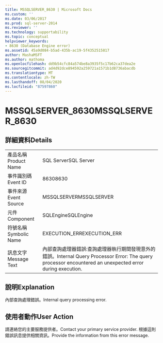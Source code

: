 ```yaml
---
title: MSSQLSERVER_8630 | Microsoft Docs
ms.custom: ''
ms.date: 03/06/2017
ms.prod: sql-server-2014
ms.reviewer: ''
ms.technology: supportability
ms.topic: conceptual
helpviewer_keywords:
- 8630 (Database Engine error)
ms.assetid: 45a9d084-b5ad-435b-ac19-5f4352515817
author: MashaMSFT
ms.author: mathoma
ms.openlocfilehash: dd9b54cfc84a574be8a3935f5c17b62ca37dea2e
ms.sourcegitcommit: ad4d92dce894592a259721a1571b1d8736abacdb
ms.translationtype: MT
ms.contentlocale: zh-TW
ms.lasthandoff: 08/04/2020
ms.locfileid: "87597860"
---
```

# <a name="mssqlserver_8630"></a><span data-ttu-id="2727e-102">MSSQLSERVER_8630</span><span class="sxs-lookup"><span data-stu-id="2727e-102">MSSQLSERVER_8630</span></span>
    
## <a name="details"></a><span data-ttu-id="2727e-103">詳細資料</span><span class="sxs-lookup"><span data-stu-id="2727e-103">Details</span></span>  
  
|||  
|-|-|  
|<span data-ttu-id="2727e-104">產品名稱</span><span class="sxs-lookup"><span data-stu-id="2727e-104">Product Name</span></span>|<span data-ttu-id="2727e-105">SQL Server</span><span class="sxs-lookup"><span data-stu-id="2727e-105">SQL Server</span></span>|  
|<span data-ttu-id="2727e-106">事件識別碼</span><span class="sxs-lookup"><span data-stu-id="2727e-106">Event ID</span></span>|<span data-ttu-id="2727e-107">8630</span><span class="sxs-lookup"><span data-stu-id="2727e-107">8630</span></span>|  
|<span data-ttu-id="2727e-108">事件來源</span><span class="sxs-lookup"><span data-stu-id="2727e-108">Event Source</span></span>|<span data-ttu-id="2727e-109">MSSQLSERVER</span><span class="sxs-lookup"><span data-stu-id="2727e-109">MSSQLSERVER</span></span>|  
|<span data-ttu-id="2727e-110">元件</span><span class="sxs-lookup"><span data-stu-id="2727e-110">Component</span></span>|<span data-ttu-id="2727e-111">SQLEngine</span><span class="sxs-lookup"><span data-stu-id="2727e-111">SQLEngine</span></span>|  
|<span data-ttu-id="2727e-112">符號名稱</span><span class="sxs-lookup"><span data-stu-id="2727e-112">Symbolic Name</span></span>|<span data-ttu-id="2727e-113">EXECUTION_ERR</span><span class="sxs-lookup"><span data-stu-id="2727e-113">EXECUTION_ERR</span></span>|  
|<span data-ttu-id="2727e-114">訊息文字</span><span class="sxs-lookup"><span data-stu-id="2727e-114">Message Text</span></span>|<span data-ttu-id="2727e-115">內部查詢處理器錯誤:查詢處理器執行期間發現意外的錯誤。</span><span class="sxs-lookup"><span data-stu-id="2727e-115">Internal Query Processor Error: The query processor encountered an unexpected error during execution.</span></span>|  
  
## <a name="explanation"></a><span data-ttu-id="2727e-116">說明</span><span class="sxs-lookup"><span data-stu-id="2727e-116">Explanation</span></span>  
 <span data-ttu-id="2727e-117">內部查詢處理錯誤。</span><span class="sxs-lookup"><span data-stu-id="2727e-117">Internal query processing error.</span></span>  
  
## <a name="user-action"></a><span data-ttu-id="2727e-118">使用者動作</span><span class="sxs-lookup"><span data-stu-id="2727e-118">User Action</span></span>  
 <span data-ttu-id="2727e-119">請連絡您的主要服務提供者。</span><span class="sxs-lookup"><span data-stu-id="2727e-119">Contact your primary service provider.</span></span> <span data-ttu-id="2727e-120">根據這則錯誤訊息提供相關資訊。</span><span class="sxs-lookup"><span data-stu-id="2727e-120">Provide the information from this error message.</span></span>  
  
  
